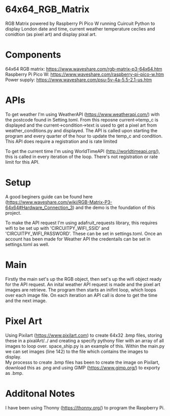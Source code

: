 # 64x64_RGB_Matrix
RGB Matrix powered by Raspberry Pi Pico W running Cuircuit Python to display London date and time, current weather temperature ceclies and conidtion (as pixel art) and display pixal art.
# Components
64x64 RGB matrix: https://www.waveshare.com/rgb-matrix-p3-64x64.htm<br>
Raspberry Pi Pico W: https://www.waveshare.com/raspberry-pi-pico-w.htm<br>
Power supply: https://www.waveshare.com/psu-5v-4a-5.5-2.1-us.htm<br>

# APIs
To get weather I'm using WeatherAPI (https://www.weatherapi.com/) with the postcode found in Setting.toml. From this reposne current->temp_c is displayed and the current->condition->text is used to get a pixel art from weather_conditions.py and displayed. The API is called upon starting the program and every quarter of the hour to update the temp_c and condition. This API does require a registration and is rate limited<br>

To get the current time I'm using WorldTimeAPI (http://worldtimeapi.org/), this is called in every iteration of the loop. There's not registration or rate limit for this API.

# Setup
A good beginers guide can be found here (https://www.waveshare.com/wiki/RGB-Matrix-P3-64x64#Hardware_Connection_3) and the demo is the foundation of this project.<br>

To make the API request I'm using adafruit_requests library, this requires wifi to be set up with 'CIRCUITPY_WIFI_SSID' and 'CIRCUITPY_WIFI_PASSWORD'. These can be set in settings.toml. Once an account has been made for Weather API the credentails can be set in settings.toml as well. <br>

# Main
Firstly the main set's up the RGB object, then set's up the wifi object ready for the API request. An inital weather API request is made and the pixel art images are retrieve. The program then starts an inifint loop, which loops over each image file. On each iteration an API call is done to get the time and the next image.

# Pixel Art
Using Pixilart (https://www.pixilart.com) to create 64x32 .bmp files, storing these in a pixalArt/../ and creating a specify pythony filer with an array of all images to loop over. space_ship.py is an example of this. Within the main.py we can set images (line 142) to the file which contains the images to display. <br>
My processs to create .bmp files has been to create the image on Pixilart, download this as .png and using GIMP (https://www.gimp.org/) to exporty as .bmp. 

# Additonal Notes
I have been using Thonny (https://thonny.org/) to program the Raspberry Pi.

